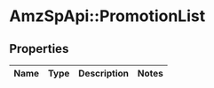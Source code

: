 # AmzSpApi::PromotionList

## Properties
Name | Type | Description | Notes
------------ | ------------- | ------------- | -------------

